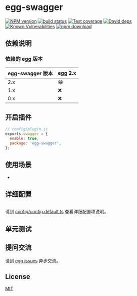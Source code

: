 # egg-swagger

[![NPM version][npm-image]][npm-url]
[![build status][travis-image]][travis-url]
[![Test coverage][codecov-image]][codecov-url]
[![David deps][david-image]][david-url]
[![Known Vulnerabilities][snyk-image]][snyk-url]
[![npm download][download-image]][download-url]

[npm-image]: https://img.shields.io/npm/v/egg-swagger.svg?style=flat-square
[npm-url]: https://npmjs.org/package/egg-swagger
[travis-image]: https://img.shields.io/travis/eggjs/egg-swagger.svg?style=flat-square
[travis-url]: https://travis-ci.org/eggjs/egg-swagger
[codecov-image]: https://img.shields.io/codecov/c/github/eggjs/egg-swagger.svg?style=flat-square
[codecov-url]: https://codecov.io/github/eggjs/egg-swagger?branch=master
[david-image]: https://img.shields.io/david/eggjs/egg-swagger.svg?style=flat-square
[david-url]: https://david-dm.org/eggjs/egg-swagger
[snyk-image]: https://snyk.io/test/npm/egg-swagger/badge.svg?style=flat-square
[snyk-url]: https://snyk.io/test/npm/egg-swagger
[download-image]: https://img.shields.io/npm/dm/egg-swagger.svg?style=flat-square
[download-url]: https://npmjs.org/package/egg-swagger

## 依赖说明

### 依赖的 egg 版本

egg-swagger 版本 | egg 2.x
--- | ---
2.x | 😁
1.x | ❌
0.x | ❌

## 开启插件

```js
// config/plugin.js
exports.swagger = {
  enable: true,
  package: 'egg-swagger',
};
```

## 使用场景

- 

## 详细配置
``` typescript

```

请到 [config/config.default.ts](config/config.default.ts) 查看详细配置项说明。

## 单元测试


## 提问交流

请到 [egg issues](https://github.com/zeromake/egg-swagger/issues) 异步交流。

## License

[MIT](LICENSE)
